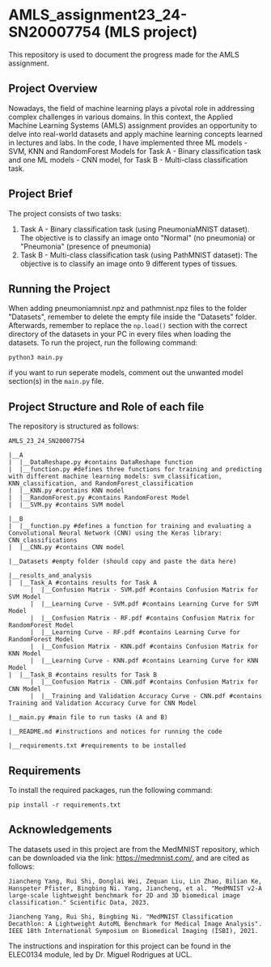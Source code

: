 # AMLS_assignment23_24-SN20007754 (MLS project)
This repository is used to document the progress made for the AMLS assignment. 

## Project Overview
Nowadays, the field of machine learning plays a pivotal role in addressing complex challenges in various domains. In this context, the Applied Machine Learning Systems (AMLS) assignment provides an opportunity to delve into real-world datasets and apply machine learning concepts learned in lectures and labs. In the code, I have implemented three ML models - SVM, KNN and RandomForest Models for Task A - Binary classification task and one ML models - CNN model, for Task B - Multi-class classification task. 

## Project Brief
The project consists of two tasks:
1. Task A - Binary classification task (using PneumoniaMNIST dataset). The objective is to classify an image onto "Normal" (no pneumonia) or "Pneumonia" (presence of pneumonia)
2. Task B - Multi-class classification task (using PathMNIST dataset): The objective is to classify an image onto 9 different types of tissues.


## Running the Project
When adding pneumoniamnist.npz and pathmnist.npz files to the folder "Datasets", remember to delete the empty file inside the "Datasets" folder.
Afterwards, remember to replace the ```np.load()``` section with the correct directory of the datasets in your PC in every files when loading the datasets.
To run the project, run the following command:
```
python3 main.py
```
if you want to run seperate models, comment out the unwanted model section(s) in the ```main.py``` file.

## Project Structure and Role of each file
The repository is structured as follows:

```
AMLS_23_24_SN20007754

|__A
|  |__DataReshape.py #contains DataReshape function
|  |__function.py #defines three functions for training and predicting with different machine learning models: svm_classification, KNN_classification, and RandomForest_classification
|  |__KNN.py #contains KNN model
|  |__RandomForest.py #contains RandomForest Model
|  |__SVM.py #contains SVM model

|__B
|  |__function.py #defines a function for training and evaluating a Convolutional Neural Network (CNN) using the Keras library: CNN_classifications 
|  |__CNN.py #contains CNN model

|__Datasets #empty folder (should copy and paste the data here)

|__results_and_analysis
|  |__Task_A #contains results for Task A
      |  |__Confusion Matrix - SVM.pdf #contains Confusion Matrix for SVM Model
      |  |__Learning Curve - SVM.pdf #contains Learning Curve for SVM Model
      |  |__Confusion Matrix - RF.pdf #contains Confusion Matrix for RandomForest Model
      |  |__Learning Curve - RF.pdf #contains Learning Curve for RandomForest Model
      |  |__Confusion Matrix - KNN.pdf #contains Confusion Matrix for KNN Model
      |  |__Learning Curve - KNN.pdf #contains Learning Curve for KNN Model
|  |__Task_B #contains results for Task B
      |  |__Confusion Matrix - CNN.pdf #contains Confusion Matrix for CNN Model
      |  |__Training and Validation Accuracy Curve - CNN.pdf #contains Training and Validation Accuracy Curve for CNN Model

|__main.py #main file to run tasks (A and B)

|__README.md #instructions and notices for running the code

|__requirements.txt #requirements to be installed

```

## Requirements
To install the required packages, run the following command:
```
pip install -r requirements.txt
```

## Acknowledgements
The datasets used in this project are from the MedMNIST repository, which can be downloaded via the link: https://medmnist.com/, and are cited as follows:
```
Jiancheng Yang, Rui Shi, Donglai Wei, Zequan Liu, Lin Zhao, Bilian Ke, Hanspeter Pfister, Bingbing Ni. Yang, Jiancheng, et al. "MedMNIST v2-A large-scale lightweight benchmark for 2D and 3D biomedical image classification." Scientific Data, 2023.
                            
Jiancheng Yang, Rui Shi, Bingbing Ni. "MedMNIST Classification Decathlon: A Lightweight AutoML Benchmark for Medical Image Analysis". IEEE 18th International Symposium on Biomedical Imaging (ISBI), 2021.
```
The instructions and inspiration for this project can be found in the ELEC0134 module, led by Dr. Miguel Rodrigues at UCL.
